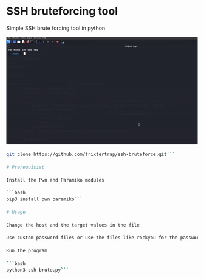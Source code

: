 # SSH bruteforcing tool
Simple SSH brute forcing tool in python

![SSH Demo](.assets/ssh.gif)

```bash 
git clone https://github.com/trixtertrap/ssh-bruteforce.git```

# Prerequisist

Install the Pwn and Paramiko modules

```bash
pip3 install pwn paramiko```

# Usage 

Change the host and the target values in the file

Use custom password files or use the files like rockyou for the password list

Run the program 

```bash
python3 ssh-brute.py```



